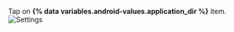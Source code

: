 Tap on **{% data variables.android-values.application_dir %}** item.
![Settings](/assets/images/steps/ssettings-data-storage.png)
